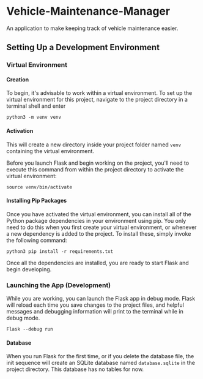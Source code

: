 # Vehicle-Maintenance-Manager

An application to make keeping track of vehicle maintenance easier.

## Setting Up a Development Environment

### Virtual Environment

#### Creation

To begin, it's advisable to work within a virtual environment. To set up the virtual environment for this project, navigate to the project directory in a terminal shell and enter

```shell
python3 -m venv venv
```

#### Activation

This will create a new directory inside your project folder named `venv` containing the virtual environment.

Before you launch Flask and begin working on the project, you'll need to execute this command from within the project directory to activate the virtual environment:

```shell
source venv/bin/activate
```

#### Installing Pip Packages

Once you have activated the virtual environment, you can install all of the Python package dependencies in your environment using pip. You only need to do this when you first create your virtual environment, or whenever a new dependency is added to the project. To install these, simply invoke the following command:

```shell
python3 pip install -r requirements.txt
```

Once all the dependencies are installed, you are ready to start Flask and begin developing.

### Launching the App (Development)

While you are working, you can launch the Flask app in debug mode. Flask will reload each time you save changes to the project files, and helpful messages and debugging information will print to the terminal while in debug mode.

```shell
Flask --debug run
```

#### Database

When you run Flask for the first time, or if you delete the database file, the init sequence will create an SQLite database named `database.sqlite` in the project directory. This database has no tables for now.
